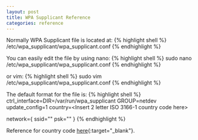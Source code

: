 ```yaml
---
layout: post  
title: WPA Supplicant Reference
categories: reference
---
```


Normally WPA Supplicant file is located at:
{% highlight shell %}
/etc/wpa_supplicant/wpa_supplicant.conf
{% endhighlight %}

You can easily edit the file by using nano:
{% highlight shell %}
sudo nano /etc/wpa_supplicant/wpa_supplicant.conf
{% endhighlight %}

or vim:
{% highlight shell %}
sudo vim /etc/wpa_supplicant/wpa_supplicant.conf
{% endhighlight %}

The default format for the file is:
{% highlight shell %}
ctrl_interface=DIR=/var/run/wpa_supplicant GROUP=netdev
update_config=1
country=<Insert 2 letter ISO 3166-1 country code here>

network={
 ssid="<Name of your wireless LAN>"
 psk="<Password for your wireless LAN>"
}
{% endhighlight %}

Reference for country code [here](https://en.wikipedia.org/wiki/ISO_3166-1){:target="_blank"}.



